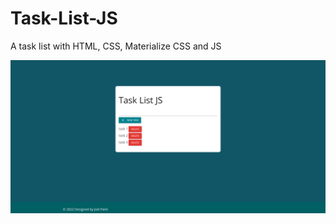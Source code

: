 # Task-List-JS
A task list with HTML, CSS, Materialize CSS and JS
<div>
  <img src="https://github.com/joellpaim/Task-List-JS/blob/master/assets/img/Capturar.PNG" alt="Screen">
</div>
